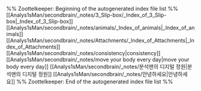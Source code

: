 %% Zoottelkeeper: Beginning of the autogenerated index file list  %%
 [[Analys1sMan/secondbrain/_notes/3_Slip-box/_Index_of_3_Slip-box|_Index_of_3_Slip-box]]
 [[Analys1sMan/secondbrain/_notes/animals/_Index_of_animals|_Index_of_animals]]
 [[Analys1sMan/secondbrain/_notes/Attachments/_Index_of_Attachments|_Index_of_Attachments]]
 [[Analys1sMan/secondbrain/_notes/consistency|consistency]]
 [[Analys1sMan/secondbrain/_notes/move your body every day|move your body every day]]
 [[Analys1sMan/secondbrain/_notes/분석맨의 디지털 정원|분석맨의 디지털 정원]]
 [[Analys1sMan/secondbrain/_notes/안녕하세요|안녕하세요]]
%% Zoottelkeeper: End of the autogenerated index file list  %%
